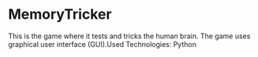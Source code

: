 # MemoryTricker
This is the game where it tests and tricks the human brain. The game uses graphical user interface (GUI).Used Technologies: Python

